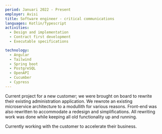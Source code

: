 ```yaml
---
period: Januari 2022 - Present
employer: Avisi
title: Software engineer - critical communications
languages: Kotlin/Typescript
activities:
  - Design and implementation
  - Contract first development
  - Executable specifications

technology:
  - Angular
  - Tailwind
  - Spring boot
  - PostgreSQL
  - OpenAPI
  - Cucumber
  - Cypress
---
```


Current project for a new customer; we were brought on board to rewrite their existing administration application. We rewrote an existing microservice architecture to a modullith for various reasons. Front-end was also rewritten to accommodate a redesign and simplifications.
All rewriting work was done while keeping all old functionality up and running.

Currently working with the customer to accelerate their business.
